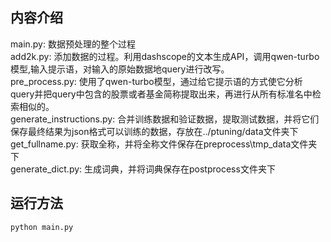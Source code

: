## 内容介绍

main.py: 数据预处理的整个过程    
add2k.py: 添加数据的过程。利用dashscope的文本生成API，调用qwen-turbo模型,输入提示语，对输入的原始数据地query进行改写。  
pre_process.py: 使用了qwen-turbo模型，通过给它提示语的方式使它分析query并把query中包含的股票或者基金简称提取出来，再进行从所有标准名中检索相似的。    
generate_instructions.py: 合并训练数据和验证数据，提取测试数据，并将它们保存最终结果为json格式可以训练的数据，存放在../ptuning/data文件夹下  
get_fullname.py: 获取全称，并将全称文件保存在preprocess\tmp_data文件夹下  
generate_dict.py: 生成词典，并将词典保存在postprocess文件夹下  


## 运行方法

```python3
python main.py
```
